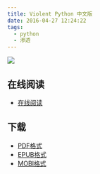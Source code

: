 ```yaml
---
title: Violent Python 中文版
date: 2016-04-27 12:24:22
tags:
  - python
  - 渗透
---
```


![](https://ek8whxe.cloudimg.io/s/width/226/https://www.gitbook.com/cover/book/wizardforcel/violent-python.jpg)

<!--more-->

## 在线阅读 ##

+ [在线阅读](https://www.gitbook.com/book/wizardforcel/violent-python/details)

## 下载 ##

+ [PDF格式](https://www.gitbook.com/download/pdf/book/wizardforcel/violent-python)
+ [EPUB格式](https://www.gitbook.com/download/epub/book/wizardforcel/violent-python)
+ [MOBI格式](https://www.gitbook.com/download/mobi/book/wizardforcel/violent-python)
